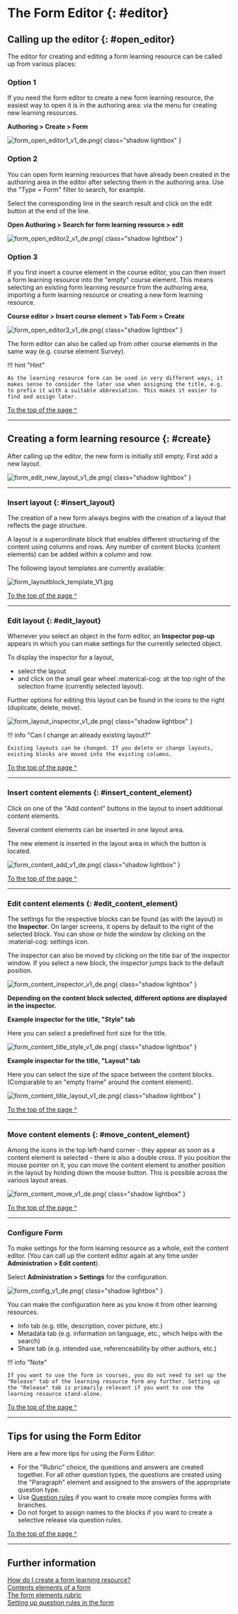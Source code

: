 # The Form Editor {: #editor}

## Calling up the editor {: #open_editor} 

The editor for creating and editing a form learning resource can be called up from various places:

<h3> Option 1</h3>

If you need the form editor to create a new form learning resource, the easiest way to open it is in the authoring area: via the menu for creating new learning resources.

**Authoring > Create > Form**

![form_open_editor1_v1_de.png](assets/form_open_editor1_v1_de.png){ class="shadow lightbox" }


<h3> Option 2</h3>

You can open form learning resources that have already been created in the authoring area in the editor after selecting them in the authoring area. Use the "Type = Form" filter to search, for example.

Select the corresponding line in the search result and click on the edit button at the end of the line.

**Open Authoring > Search for form learning resource > edit**

![form_open_editor2_v1_de.png](assets/form_open_editor2_v1_de.png){ class="shadow lightbox" }


<h3> Option 3</h3>

If you first insert a course element in the course editor, you can then insert a form learning resource into the "empty" course element. This means selecting an existing form learning resource from the authoring area, importing a form learning resource or creating a new form learning resource.

**Course editor > Insert course element > Tab Form > Create**

![form_open_editor3_v1_de.png](assets/form_open_editor3_v1_de.png){ class="shadow lightbox" }

The form editor can also be called up from other course elements in the same way (e.g. course element Survey).

!!! hint "Hint"

    As the learning resource form can be used in very different ways, it makes sense to consider the later use when assigning the title, e.g. to prefix it with a suitable abbreviation. This makes it easier to find and assign later.

[To the top of the page ^](#the-form-editor--editor)

---

## Creating a form learning resource {: #create} 

After calling up the editor, the new form is initially still empty. First add a new layout.

![form_edit_new_layout_v1_de.png](assets/form_edit_new_layout_v1_de.png){ class="shadow lightbox" }

---

### Insert layout {: #insert_layout}

The creation of a new form always begins with the creation of a layout that reflects the page structure.

A layout is a superordinate block that enables different structuring of the content using columns and rows. Any number of content blocks (content elements) can be added within a column and row.

The following layout templates are currently available:

![form_layoutblock_template_V1.jpg](assets/form_layoutblock_template_V1.jpg)

[To the top of the page ^](#the-form-editor--editor)

---

### Edit layout {: #edit_layout} 

Whenever you select an object in the form editor, an **Inspector pop-up** appears in which you can make settings for the currently selected object.

To display the inspector for a layout,<br>
- select the layout<br>
- and click on the small gear wheel :materical-cog: at the top right of the selection frame (currently selected layout).

Further options for editing this layout can be found in the icons to the right (duplicate, delete, move).

![form_layout_inspector_v1_de.png](assets/form_layout_inspector_v1_de.png){ class="shadow lightbox" }


!!! info "Can I change an already existing layout?"

    Existing layouts can be changed. If you delete or change layouts, existing blocks are moved into the existing columns. 


[To the top of the page ^](#the-form-editor--editor)

---

### Insert content elements {: #insert_content_element} 

Click on one of the "Add content" buttons in the layout to insert additional content elements.

Several content elements can be inserted in one layout area.

The new element is inserted in the layout area in which the button is located.

![form_content_add_v1_de.png](assets/form_content_add_v1_de.png){ class="shadow lightbox" }


[To the top of the page ^](#the-form-editor--editor)

---

### Edit content elements {: #edit_content_element} 

The settings for the respective blocks can be found (as with the layout) in the **Inspector**. On larger screens, it opens by default to the right of the selected block. You can show or hide the window by clicking on the :material-cog: settings icon.

The inspector can also be moved by clicking on the title bar of the inspector window. If you select a new block, the inspector jumps back to the default position.

![form_content_inspector_v1_de.png](assets/form_content_inspector_v1_de.png){ class="shadow lightbox" }

**Depending on the content block selected, different options are displayed in the inspector.**

**Example inspector for the title, "Style" tab**

Here you can select a predefined font size for the title.

![form_content_title_style_v1_de.png](assets/form_content_title_style_v1_de.png){ class="shadow lightbox" }

**Example inspector for the title, "Layout" tab**

Here you can select the size of the space between the content blocks. (Comparable to an "empty frame" around the content element).

![form_content_title_layout_v1_de.png](assets/form_content_title_layout_v1_de.png){ class="shadow lightbox" }


[To the top of the page ^](#the-form-editor--editor)

---

### Move content elements {: #move_content_element} 

Among the icons in the top left-hand corner - they appear as soon as a content element is selected - there is also a double cross. If you position the mouse pointer on it, you can move the content element to another position in the layout by holding down the mouse button. This is possible across the various layout areas.

![form_content_move_v1_de.png](assets/form_content_move_v1_de.png){ class="shadow lightbox" }


[To the top of the page ^](#the-form-editor--editor)

---

### Configure Form

To make settings for the form learning resource as a whole, exit the content editor. (You can call up the content editor again at any time under **Administration > Edit content**).

Select **Administration > Settings** for the configuration.

![form_config_v1_de.png](assets/form_config_v1_de.png){ class="shadow lightbox" }

You can make the configuration here as you know it from other learning resources.

* Info tab (e.g. title, description, cover picture, etc.)
* Metadata tab (e.g. information on language, etc., which helps with the search)
* Share tab (e.g. intended use, referenceability by other authors, etc.)

!!! info "Note"

    If you want to use the form in courses, you do not need to set up the "Release" tab of the learning resource form any further. Setting up the "Release" tab is primarily relevant if you want to use the learning resource stand-alone.


[To the top of the page ^](#the-form-editor--editor)

---


## Tips for using the Form Editor

Here are a few more tips for using the Form Editor:

* For the "Rubric" choice, the questions and answers are created together. For all other question types, the questions are created using the "Paragraph" element and assigned to the answers of the appropriate question type.
* Use [Question rules](../learningresources/Form_Question_Rules.md) if you want to create more complex forms with branches.
* Do not forget to assign names to the blocks if you want to create a selective release via question rules.


[To the top of the page ^](#the-form-editor--editor)

---

## Further information

[How do I create a form learning resource?](../../manual_how-to/create_a_form/create_a_form.md)<br>
[Contents elements of a form](Form_Elements.md)<br>
[The form elements rubric](Form_Element_Rubric.md)<br>
[Setting up question rules in the form](Form_Question_Rules.md)<br>

